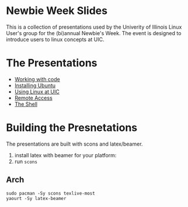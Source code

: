 Newbie Week Slides
==================

This is a collection of presentations used by the Univerity of Illinois Linux User's group for the (bi)annual Newbie's Week.  The event is designed to introduce users to linux concepts at UIC.


The Presentations
=================

 - [Working with code](https://acm.cs.uic.edu/jenkins/job/Newbie%20Week%20Presentations/ws/code.pdf)
 - [Installing Ubuntu](https://acm.cs.uic.edu/jenkins/job/Newbie%20Week%20Presentations/ws/install_ubuntu.pdf)
 - [Using Linux at UIC](https://acm.cs.uic.edu/jenkins/job/Newbie%20Week%20Presentations/ws/linux_uic.pdf)
 - [Remote Access](https://acm.cs.uic.edu/jenkins/job/Newbie%20Week%20Presentations/ws/remote_access.pdf)
 - [The Shell](https://acm.cs.uic.edu/jenkins/job/Newbie%20Week%20Presentations/ws/shell.pdf)

Building the Presnetations
====================================

The presentations are built with scons and latex/beamer.

1. install latex with beamer for your platform:
2. run `scons`

Arch
----

    sudo pacman -Sy scons texlive-most
    yaourt -Sy latex-beamer
